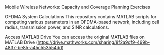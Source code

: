 Mobile Wireless Networks: Capacity and Coverage Planning Exercises

OFDMA System Calculations
This repository contains MATLAB scripts for computing various parameters in an OFDMA-based network, including cell radius, transmission power, and SINR calculations.


Access MATLAB Drive
You can access the original MATLAB files on MATLAB Drive (https://drive.mathworks.com/sharing/8f2a9df9-499b-4837-be85-a45c553554dd)
